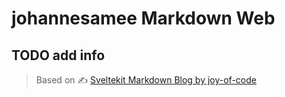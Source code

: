 # johannesamee Markdown Web

## TODO add info

> Based on
> ✍️ [Sveltekit Markdown Blog by joy-of-code](https://joyofcode.xyz/sveltekit-markdown-blog)
